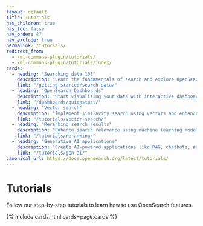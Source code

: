 ```yaml
---
layout: default
title: Tutorials
has_children: true
has_toc: false
nav_order: 47
nav_exclude: true
permalink: /tutorials/
redirect_from:
  - /ml-commons-plugin/tutorials/
  - /ml-commons-plugin/tutorials/index/
cards:
  - heading: "Searching data 101"
    description: "Learn the fundamentals of search and explore OpenSearch query languages and types" 
    link: "/getting-started/search-data/" 
  - heading: "OpenSearch Dashboards"
    description: "Start visualizing your data with interactive dashboards and powerful analytics tools"
    link: "/dashboards/quickstart/"
  - heading: "Vector search"
    description: "Implement similarity search using vectors and enhance results with AI capabilities" 
    link: "/tutorials/vector-search/"
  - heading: "Reranking search results"
    description: "Enhance search relevance using machine learning models to intelligently reorder results" 
    link: "/tutorials/reranking/"
  - heading: "Generative AI applications"
    description: "Create AI-powered applications like RAG, chatbots, and advanced conversational systems" 
    link: "/tutorials/gen-ai/"
canonical_url: https://docs.opensearch.org/latest/tutorials/
---
```


# Tutorials

Follow our step-by-step tutorials to learn how to use OpenSearch features.

{% include cards.html cards=page.cards %}

